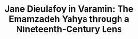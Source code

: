 ---
title: "Jane Dieulafoy in Varamin: The Emamzadeh Yahya through a Nineteenth-Century Lens"
short_title: 
layout: "page"
order: 20
contributor: 
---